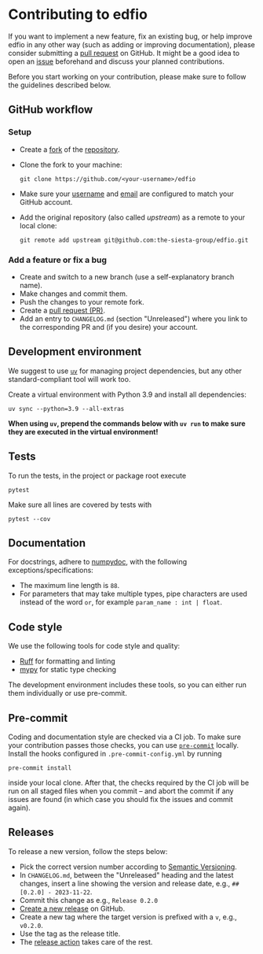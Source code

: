 # Contributing to edfio
If you want to implement a new feature, fix an existing bug, or help improve edfio in any other way (such as adding or improving documentation), please consider submitting a [pull request](https://github.com/the-siesta-group/edfio/pulls) on GitHub.
It might be a good idea to open an [issue](https://github.com/the-siesta-group/edfio/issues) beforehand and discuss your planned contributions.

Before you start working on your contribution, please make sure to follow the guidelines described below.


## GitHub workflow
### Setup
- Create a [fork](https://docs.github.com/en/get-started/quickstart/fork-a-repo) of the [repository](https://github.com/the-siesta-group/edfio).
- Clone the fork to your machine:

      git clone https://github.com/<your-username>/edfio

- Make sure your [username](https://docs.github.com/en/get-started/getting-started-with-git/setting-your-username-in-git) and [email](https://docs.github.com/en/github/setting-up-and-managing-your-github-user-account/managing-email-preferences/setting-your-commit-email-address#setting-your-commit-email-address-in-git) are configured to match your GitHub account.
- Add the original repository (also called _upstream_) as a remote to your local clone:

      git remote add upstream git@github.com:the-siesta-group/edfio.git


### Add a feature or fix a bug
- Create and switch to a new branch (use a self-explanatory branch name).
- Make changes and commit them.
- Push the changes to your remote fork.
- Create a [pull request (PR)](https://github.com/the-siesta-group/edfio/pulls).
- Add an entry to `CHANGELOG.md` (section "Unreleased") where you link to the corresponding PR and (if you desire) your account.


## Development environment
We suggest to use [`uv`](https://docs.astral.sh/uv/getting-started/installation/) for managing project dependencies, but any other standard-compliant tool will work too.

Create a virtual environment with Python 3.9 and install all dependencies:

    uv sync --python=3.9 --all-extras

**When using `uv`, prepend the commands below with `uv run` to make sure they are executed in the virtual environment!**


## Tests
To run the tests, in the project or package root execute

    pytest

Make sure all lines are covered by tests with

    pytest --cov


## Documentation
For docstrings, adhere to [numpydoc](https://numpydoc.readthedocs.io/en/latest/format.html), with the following exceptions/specifications:
- The maximum line length is `88`.
- For parameters that may take multiple types, pipe characters are used instead of the word `or`, for example `param_name : int | float`.


## Code style
We use the following tools for code style and quality:
- [Ruff](https://docs.astral.sh/ruff/) for formatting and linting
- [mypy](https://mypy.readthedocs.io/en/stable/) for static type checking

The development environment includes these tools, so you can either run them individually or use pre-commit.


## Pre-commit
Coding and documentation style are checked via a CI job.
To make sure your contribution passes those checks, you can use [`pre-commit`](https://pre-commit.com/) locally.
Install the hooks configured in `.pre-commit-config.yml` by running

    pre-commit install

inside your local clone.
After that, the checks required by the CI job will be run on all staged files when you commit – and abort the commit if any issues are found (in which case you should fix the issues and commit again).


## Releases
To release a new version, follow the steps below:
- Pick the correct version number according to [Semantic Versioning](https://semver.org/).
- In `CHANGELOG.md`, between the "Unreleased" heading and the latest changes, insert a line showing the version and release date, e.g., `## [0.2.0] - 2023-11-22`.
- Commit this change as e.g., `Release 0.2.0`
- [Create a new release](https://github.com/the-siesta-group/edfio/releases/new) on GitHub.
- Create a new tag where the target version is prefixed with a `v`, e.g., `v0.2.0`.
- Use the tag as the release title.
- The [release action](https://github.com/the-siesta-group/edfio/blob/main/.github/workflows/release.yml) takes care of the rest.
